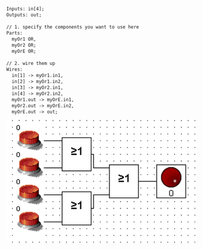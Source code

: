 ```
Inputs: in[4];
Outputs: out;

// 1. specify the components you want to use here
Parts:
  myOr1 OR,
  myOr2 OR;
  myOrE OR;

// 2. wire them up
Wires:
  in[1] -> myOr1.in1,
  in[2] -> myOr1.in2,
  in[3] -> myOr2.in1,
  in[4] -> myOr2.in2,
  myOr1.out -> myOrE.in1,
  myOr2.out -> myOrE.in2,
  myOrE.out -> out;
```
![NOT](https://github.com/MasterZydra/MHDR/blob/master/OR4W/OR4W.png?raw=true)
